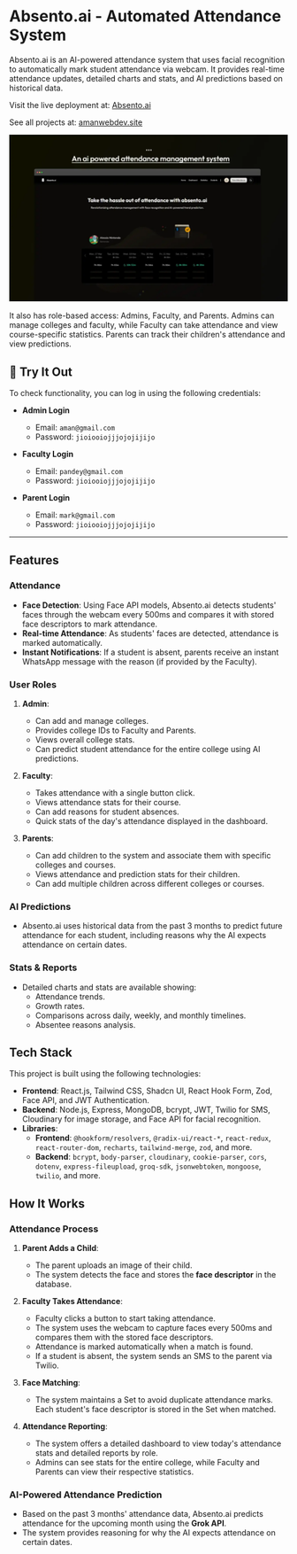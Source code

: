 # Absento.ai - Automated Attendance System

Absento.ai is an AI-powered attendance system that uses facial recognition to automatically mark student attendance via webcam. It provides real-time attendance updates, detailed charts and stats, and AI predictions based on historical data. 


Visit the live deployment at: [Absento.ai](https://absento-ai.vercel.app/)

See all projects at: [amanwebdev.site](https://amanwebdev.site/)

![Absento.ai Thumbnail](https://raw.githubusercontent.com/amanyadav-work/portfolio/refs/heads/main/public/assets/Abesento-ai-face-recognition-system.webp)

It also has role-based access: Admins, Faculty, and Parents. Admins can manage colleges and faculty, while Faculty can take attendance and view course-specific statistics. Parents can track their children's attendance and view predictions.


## 🔑 Try It Out

To check functionality, you can log in using the following credentials:

- **Admin Login**
  - Email: `aman@gmail.com`
  - Password: `jioiooiojjjojojijijo`

- **Faculty Login**
  - Email: `pandey@gmail.com`
  - Password: `jioiooiojjjojojijijo`

- **Parent Login**
  - Email: `mark@gmail.com`
  - Password: `jioiooiojjjojojijijo`

---

## Features

### Attendance
- **Face Detection**: Using Face API models, Absento.ai detects students' faces through the webcam every 500ms and compares it with stored face descriptors to mark attendance.
- **Real-time Attendance**: As students' faces are detected, attendance is marked automatically.
- **Instant Notifications**: If a student is absent, parents receive an instant WhatsApp message with the reason (if provided by the Faculty).
  
### User Roles
1. **Admin**:
   - Can add and manage colleges.
   - Provides college IDs to Faculty and Parents.
   - Views overall college stats.
   - Can predict student attendance for the entire college using AI predictions.
   
2. **Faculty**:
   - Takes attendance with a single button click.
   - Views attendance stats for their course.
   - Can add reasons for student absences.
   - Quick stats of the day's attendance displayed in the dashboard.
   
3. **Parents**:
   - Can add children to the system and associate them with specific colleges and courses.
   - Views attendance and prediction stats for their children.
   - Can add multiple children across different colleges or courses.
   
### AI Predictions
- Absento.ai uses historical data from the past 3 months to predict future attendance for each student, including reasons why the AI expects attendance on certain dates.

### Stats & Reports
- Detailed charts and stats are available showing:
  - Attendance trends.
  - Growth rates.
  - Comparisons across daily, weekly, and monthly timelines.
  - Absentee reasons analysis.

## Tech Stack

This project is built using the following technologies:

- **Frontend**: React.js, Tailwind CSS, Shadcn UI, React Hook Form, Zod, Face API, and JWT Authentication.
- **Backend**: Node.js, Express, MongoDB, bcrypt, JWT, Twilio for SMS, Cloudinary for image storage, and Face API for facial recognition.
- **Libraries**: 
  - **Frontend**: `@hookform/resolvers`, `@radix-ui/react-*`, `react-redux`, `react-router-dom`, `recharts`, `tailwind-merge`, `zod`, and more.
  - **Backend**: `bcrypt`, `body-parser`, `cloudinary`, `cookie-parser`, `cors`, `dotenv`, `express-fileupload`, `groq-sdk`, `jsonwebtoken`, `mongoose`, `twilio`, and more.

## How It Works

### Attendance Process
1. **Parent Adds a Child**:
   - The parent uploads an image of their child.
   - The system detects the face and stores the **face descriptor** in the database.
   
2. **Faculty Takes Attendance**:
   - Faculty clicks a button to start taking attendance.
   - The system uses the webcam to capture faces every 500ms and compares them with the stored face descriptors.
   - Attendance is marked automatically when a match is found.
   - If a student is absent, the system sends an SMS to the parent via Twilio.

3. **Face Matching**:
   - The system maintains a Set to avoid duplicate attendance marks. Each student's face descriptor is stored in the Set when matched.

4. **Attendance Reporting**:
   - The system offers a detailed dashboard to view today's attendance stats and detailed reports by role.
   - Admins can see stats for the entire college, while Faculty and Parents can view their respective statistics.

### AI-Powered Attendance Prediction
- Based on the past 3 months' attendance data, Absento.ai predicts attendance for the upcoming month using the **Grok API**.
- The system provides reasoning for why the AI expects attendance on certain dates.



